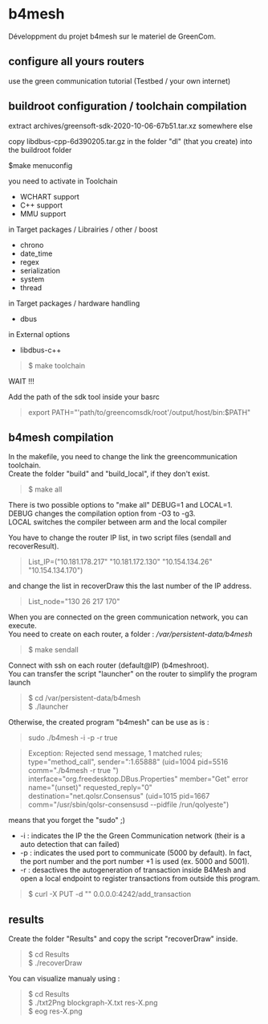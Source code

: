 # b4mesh
Développment du projet b4mesh sur le materiel de GreenCom.

## configure all yours routers

use the green communication tutorial
(Testbed / your own internet)

## buildroot configuration / toolchain compilation

extract archives/greensoft-sdk-2020-10-06-67b51.tar.xz somewhere else

copy libdbus-cpp-6d390205.tar.gz in the folder "dl" (that you create) into the buildroot folder

$make menuconfig

you need to activate in Toolchain
- WCHART support
- C++ support
- MMU support

in Target packages / Librairies / other / boost 
-  chrono
-  date_time
-  regex
-  serialization
-  system
-  thread

in Target packages / hardware handling
-  dbus

in External options
-  libdbus-c++ 

>$ make toolchain

WAIT !!!

Add the path of the sdk tool inside your basrc   
> export PATH="'path/to/greencomsdk/root'/output/host/bin:$PATH"   

## b4mesh compilation

In the makefile, you need to change the link the greencommunication toolchain.   
Create the folder "build" and "build_local", if they don't exist.   

>$ make all

There is two possible options to "make all" DEBUG=1 and LOCAL=1.    
DEBUG changes the compilation option from -O3 to -g3.   
LOCAL switches the compiler between arm and the local compiler

You have to change the router IP list, in two script files (sendall and recoverResult).    
>List_IP=("10.181.178.217" "10.181.172.130" "10.154.134.26" "10.154.134.170")    

and change the list in recoverDraw this the last number of the IP address.  

>List_node="130 26 217 170"

When you are connected on the green communication network, you can execute.    
You need to create on each router, a folder : */var/persistent-data/b4mesh*

>$ make sendall

Connect with ssh on each router (default@IP) (b4meshroot).  
You can transfer the script "launcher" on the router to simplify the program launch

>$ cd /var/persistent-data/b4mesh             
>$ ./launcher

Otherwise, the created program "b4mesh" can be use as is :

> sudo ./b4mesh -i <myIP> -p <myport> -r true

> Exception: Rejected send message, 1 matched rules; type="method_call", sender=":1.65888" (uid=1004 pid=5516 comm="./b4mesh -r true ") interface="org.freedesktop.DBus.Properties" member="Get" error name="(unset)" requested_reply="0" destination="net.qolsr.Consensus" (uid=1015 pid=1667 comm="/usr/sbin/qolsr-consensusd --pidfile /run/qolyeste")

means that you forget the "sudo" ;)

 + -i : indicates the IP the the Green Communication network (their is a auto detection that can failed)
 + -p : indicates the used port to communicate (5000 by default). In fact, the port number and the port number +1 is used (ex. 5000 and 5001). 
 + -r : desactives the autogeneration of transaction inside B4Mesh and open a local endpoint to register transactions from outside this program. 

 >$ curl -X PUT -d "<serialiezd payload>" 0.0.0.0:4242/add_transaction
 
## results

Create the folder "Results" and copy the script "recoverDraw" inside.

>$ cd Results  
>$ ./recoverDraw

You can visualize manualy using :

>$ cd Results  
>$ ./txt2Png blockgraph-X.txt res-X.png  
>$ eog res-X.png


 
